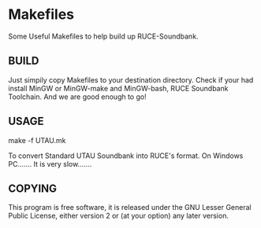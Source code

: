 Makefiles
=====================

Some Useful Makefiles to help build up RUCE-Soundbank.

BUILD
-------
Just simpily copy Makefiles to your destination directory. Check if your had install MinGW or MinGW-make and MinGW-bash, RUCE Soundbank Toolchain. And we are good enough to go!

USAGE
-------

make -f UTAU.mk

To convert Standard UTAU Soundbank into RUCE's format. On Windows PC....... It is very slow.......


COPYING
-------
This program is free software, it is released under the GNU Lesser General Public License, either version 2 or (at your
option) any later version.

